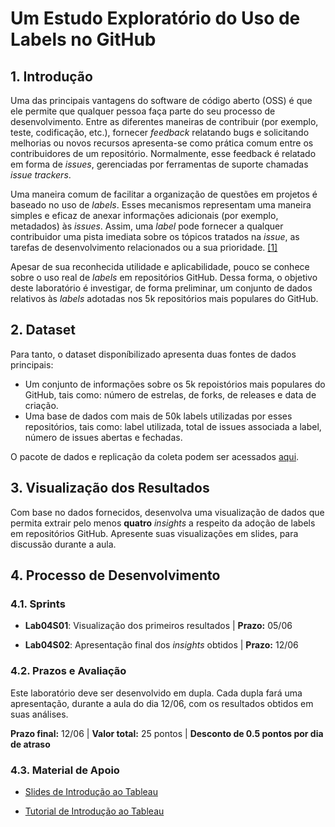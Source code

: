 # Um Estudo Exploratório do Uso de Labels no GitHub

## 1. Introdução

Uma das principais vantagens do software de código aberto (OSS) é que ele permite que qualquer pessoa faça parte do seu processo de desenvolvimento. Entre as diferentes maneiras de contribuir (por exemplo, teste, codificação, etc.), fornecer _feedback_ relatando bugs e solicitando melhorias ou novos recursos apresenta-se como prática comum entre os contribuidores de um repositório. Normalmente, esse feedback é relatado em forma de _issues_, gerenciadas por ferramentas de suporte chamadas _issue trackers_.

Uma maneira comum de facilitar a organização de questões em projetos é baseado no uso de _labels_. Esses mecanismos representam uma maneira simples e eficaz de anexar informações adicionais (por exemplo, metadados) às _issues_. Assim, uma _label_ pode fornecer a qualquer contribuidor uma pista imediata sobre os tópicos tratados na _issue_, as tarefas de desenvolvimento relacionados ou a sua prioridade. [\[1\]](https://www.researchgate.net/publication/272794664_Exploring_the_Use_of_Labels_to_Categorize_Issues_in_Open-Source_Software_Projects) 

Apesar de sua reconhecida utilidade e aplicabilidade, pouco se conhece sobre o uso real de _labels_ em repositórios GitHub. Dessa forma, o objetivo deste laboratório é investigar, de forma preliminar, um conjunto de dados relativos às _labels_ adotadas nos 5k repositórios mais populares do GitHub. 

## 2. Dataset

Para tanto, o dataset disponíbilizado apresenta duas fontes de dados principais:

* Um conjunto de informações sobre os 5k repoistórios mais populares do GitHub, tais como: número de estrelas, de forks, de releases e  data de criação.
* Uma base de dados com mais de 50k labels utilizadas por esses repositórios, tais como: label utilizada, total de issues associada a label, número de issues abertas e fechadas.

O pacote de dados e replicação da coleta podem ser acessados [aqui](https://github.com/xavierlaerte/labex-20.1/tree/master/labs/replication).

## 3. Visualização dos Resultados

Com base no dados fornecidos, desenvolva uma visualização de dados que permita extrair pelo menos **quatro** _insights_ a respeito da adoção de labels em repositórios GitHub. Apresente suas visualizações em slides, para discussão durante a aula.

## 4. Processo de Desenvolvimento

### 4.1. Sprints

* **Lab04S01**: Visualização dos primeiros resultados | **Prazo:** 05/06 

* **Lab04S02**: Apresentação final dos _insights_ obtidos | **Prazo:** 12/06

### 4.2. Prazos e Avaliação

Este laboratório deve ser desenvolvido em dupla. Cada dupla fará uma apresentação, durante a aula do dia 12/06, com os resultados obtidos em suas análises.

**Prazo final:** 12/06 | **Valor total:** 25 pontos | **Desconto de 0.5 pontos por dia de atraso**

### 4.3. Material de Apoio

* [Slides de Introdução ao Tableau](https://docs.google.com/presentation/d/e/2PACX-1vR5Jx_7PqhJP_FnJ-glMwBlIQDkYw2eVYgVp3OPu2yQvyEEOoPdgld7kvwr207NtuAbNGe9M9tEQ83D/pub?start=false&loop=false&delayms=3000)

* [Tutorial de Introdução ao Tableau](https://help.tableau.com/current/guides/get-started-tutorial/pt-br/get-started-tutorial-home.htm)
